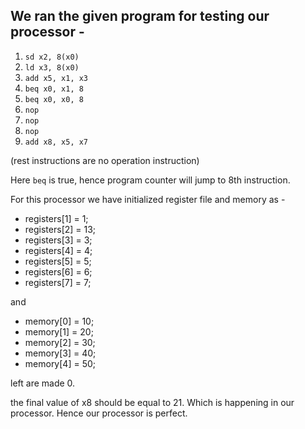 ## We ran the given program for testing our processor -

1. `sd x2, 8(x0)`
2. `ld x3, 8(x0)`
3. `add x5, x1, x3`
4. `beq x0, x1, 8`
5. `beq x0, x0, 8`
6. `nop`
7. `nop`
8. `nop`
9. `add x8, x5, x7`

(rest instructions are no operation instruction)

Here `beq` is true, hence program counter will jump to 8th instruction.

For this processor we have initialized register file and memory as - 

- registers[1] = 1;
- registers[2] = 13;
- registers[3] = 3;
- registers[4] = 4;
- registers[5] = 5;
- registers[6] = 6;
- registers[7] = 7;

and

- memory[0] = 10;
- memory[1] = 20;
- memory[2] = 30;
- memory[3] = 40;
- memory[4] = 50;

left are made 0.

the final value of x8 should be equal to 21. Which is happening in our processor. Hence our processor is perfect.